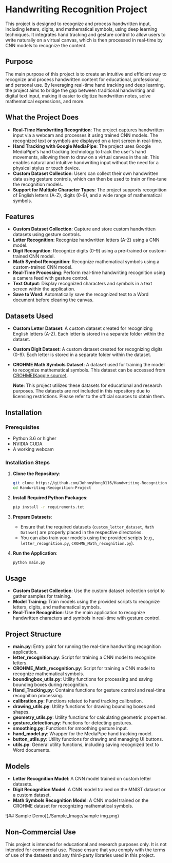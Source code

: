 # Handwriting Recognition Project

This project is designed to recognize and process handwritten input, including letters, digits, and mathematical symbols, using deep learning techniques. It integrates hand tracking and gesture control to allow users to write naturally on a virtual canvas, which is then processed in real-time by CNN models to recognize the content.

## Purpose

The main purpose of this project is to create an intuitive and efficient way to recognize and process handwritten content for educational, professional, and personal use. By leveraging real-time hand tracking and deep learning, the project aims to bridge the gap between traditional handwriting and digital text input, making it easier to digitize handwritten notes, solve mathematical expressions, and more.

## What the Project Does

- **Real-Time Handwriting Recognition**: The project captures handwritten input via a webcam and processes it using trained CNN models. The recognized text or symbols are displayed on a text screen in real-time.
- **Hand Tracking with Google MediaPipe**: The project uses Google MediaPipe's hand tracking technology to track the user's hand movements, allowing them to draw on a virtual canvas in the air. This enables natural and intuitive handwriting input without the need for a physical stylus or touch device.
- **Custom Dataset Collection**: Users can collect their own handwritten data using gesture controls, which can then be used to train or fine-tune the recognition models.
- **Support for Multiple Character Types**: The project supports recognition of English letters (A-Z), digits (0-9), and a wide range of mathematical symbols.

## Features

- **Custom Dataset Collection**: Capture and store custom handwritten datasets using gesture controls.
- **Letter Recognition**: Recognize handwritten letters (A-Z) using a CNN model.
- **Digit Recognition**: Recognize digits (0-9) using a pre-trained or custom-trained CNN model.
- **Math Symbol Recognition**: Recognize mathematical symbols using a custom-trained CNN model.
- **Real-Time Processing**: Perform real-time handwriting recognition using a camera feed with gesture control.
- **Text Output**: Display recognized characters and symbols in a text screen within the application.
- **Save to Word**: Automatically save the recognized text to a Word document before clearing the canvas.

## Datasets Used

- **Custom Letter Dataset**: A custom dataset created for recognizing English letters (A-Z). Each letter is stored in a separate folder within the dataset.
- **Custom Digit Dataset**: A custom dataset created for recognizing digits (0-9). Each letter is stored in a separate folder within the dataset.
- **CROHME Math Symbols Dataset**: A dataset used for training the model to recognize mathematical symbols. This dataset can be accessed from [CROHME(Kaggle source)](https://www.kaggle.com/datasets/xainano/handwrittenmathsymbols).
  
  **Note**: This project utilizes these datasets for educational and research purposes. The datasets are not included in this repository due to licensing restrictions. Please refer to the official sources to obtain them.

## Installation

### Prerequisites

- Python 3.6 or higher
- NVIDIA CUDA
- A working webcam

### Installation Steps

1. **Clone the Repository**:
    ```bash
    git clone https://github.com/JohnnyHong0116/Handwriting-Recognition-Project.git
    cd Handwriting-Recognition-Project
    ```

2. **Install Required Python Packages**:
    ```bash
    pip install -r requirements.txt
    ```

3. **Prepare Datasets**:
    - Ensure that the required datasets (`custom_letter_dataset`, `Math Dataset`) are properly placed in the respective directories.
    - You can also train your models using the provided scripts (e.g., `letter_recognition.py`, `CROHME_Math_recognition.py`).

4. **Run the Application**:
    ```bash
    python main.py
    ```
    
## Usage

- **Custom Dataset Collection**: Use the custom dataset collection script to gather samples for training.
- **Model Training**: Train models using the provided scripts to recognize letters, digits, and mathematical symbols.
- **Real-Time Recognition**: Use the main application to recognize handwritten characters and symbols in real-time with gesture control.

## Project Structure

- **main.py**: Entry point for running the real-time handwriting recognition application.
- **letter_recognition.py**: Script for training a CNN model to recognize letters.
- **CROHME_Math_recognition.py**: Script for training a CNN model to recognize mathematical symbols.
- **boundingbox_utils.py**: Utility functions for processing and saving bounding boxes during recognition.
- **Hand_Tracking.py**: Contains functions for gesture control and real-time recognition processing.
- **calibration.py**: Functions related to hand tracking calibration.
- **drawing_utils.py**: Utility functions for drawing bounding boxes and shapes.
- **geometry_utils.py**: Utility functions for calculating geometric properties.
- **gesture_detection.py**: Functions for detecting gestures.
- **smoothing.py**: Functions for smoothing gesture input.
- **hand_model.py**: Wrapper for the MediaPipe hand tracking model.
- **button_utils.py**: Utility functions for drawing and managing UI buttons.
- **utils.py**: General utility functions, including saving recognized text to Word documents.

## Models

- **Letter Recognition Model**: A CNN model trained on custom letter datasets.
- **Digit Recognition Model**: A CNN model trained on the MNIST dataset or a custom dataset.
- **Math Symbols Recognition Model**: A CNN model trained on the CROHME dataset for recognizing mathematical symbols.

![## Sample Demo](./Sample_Image/sample img.png)

## Non-Commercial Use

This project is intended for educational and research purposes only. It is not intended for commercial use. Please ensure that you comply with the terms of use of the datasets and any third-party libraries used in this project.
